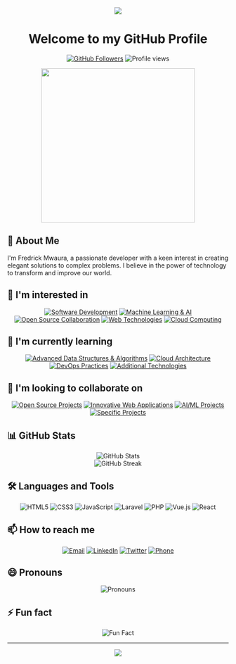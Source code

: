 <div align="center">
  <img src="https://capsule-render.vercel.app/api?type=waving&color=gradient&height=200&section=header&text=Fredrick%20Mwaura&fontSize=80&fontAlignY=35&animation=fadeIn" />
</div>

<h1 align="center">Welcome to my GitHub Profile</h1>

<p align="center">
  <a href="https://github.com/fredrick-mwaura"><img src="https://img.shields.io/github/followers/fredrick-mwaura?label=Followers&style=social" alt="GitHub Followers" /></a>
  <img src="https://komarev.com/ghpvc/?username=fredrick-mwaura&label=Profile%20views&color=0e75b6&style=flat" alt="Profile views" />
</p>

<div align="center">
  <img src="https://media.giphy.com/media/qgQUggAC3Pfv687qPC/giphy.gif" width="350" />
</div>

## 👋 About Me

I'm Fredrick Mwaura, a passionate developer with a keen interest in creating elegant solutions to complex problems. I believe in the power of technology to transform and improve our world.

## 👀 I'm interested in
<p align="center">
  <a href="#"><img src="https://img.shields.io/badge/Software_Development-8B5CF6?style=for-the-badge&logoColor=white" alt="Software Development" /></a>
  <a href="#"><img src="https://img.shields.io/badge/Machine_Learning_&_AI-D946EF?style=for-the-badge&logoColor=white" alt="Machine Learning & AI" /></a>
  <a href="#"><img src="https://img.shields.io/badge/Open_Source_Collaboration-F97316?style=for-the-badge&logoColor=white" alt="Open Source Collaboration" /></a>
  <a href="#"><img src="https://img.shields.io/badge/Web_Technologies-0EA5E9?style=for-the-badge&logoColor=white" alt="Web Technologies" /></a>
  <a href="#"><img src="https://img.shields.io/badge/Cloud_Computing-9b87f5?style=for-the-badge&logoColor=white" alt="Cloud Computing" /></a>
</p>

## 🌱 I'm currently learning
<p align="center">
  <a href="#"><img src="https://img.shields.io/badge/Advanced_Data_Structures_&_Algorithms-E5DEFF?style=for-the-badge&logo=codecademy&logoColor=000000" alt="Advanced Data Structures & Algorithms" /></a>
  <a href="#"><img src="https://img.shields.io/badge/Cloud_Architecture-D3E4FD?style=for-the-badge&logo=amazon-aws&logoColor=000000" alt="Cloud Architecture" /></a>
  <a href="#"><img src="https://img.shields.io/badge/DevOps_Practices-FFDEE2?style=for-the-badge&logo=docker&logoColor=000000" alt="DevOps Practices" /></a>
  <a href="#"><img src="https://img.shields.io/badge/Additional_Technologies-FDE1D3?style=for-the-badge&logo=coursera&logoColor=000000" alt="Additional Technologies" /></a>
</p>

## 💞️ I'm looking to collaborate on
<p align="center">
  <a href="#"><img src="https://img.shields.io/badge/Open_Source_Projects-F2FCE2?style=for-the-badge&logo=github&logoColor=000000" alt="Open Source Projects" /></a>
  <a href="#"><img src="https://img.shields.io/badge/Innovative_Web_Applications-FEF7CD?style=for-the-badge&logo=react&logoColor=000000" alt="Innovative Web Applications" /></a>
  <a href="#"><img src="https://img.shields.io/badge/AI/ML_Projects-FEC6A1?style=for-the-badge&logo=tensorflow&logoColor=000000" alt="AI/ML Projects" /></a>
  <a href="#"><img src="https://img.shields.io/badge/Specific_Projects-F1F0FB?style=for-the-badge&logo=hackster&logoColor=000000" alt="Specific Projects" /></a>
</p>

## 📊 GitHub Stats

<div align="center">
  <img src="https://github-readme-stats.vercel.app/api?username=fredrick-mwaura&show_icons=true&theme=radical" alt="GitHub Stats" /> <br/>
  <img src="https://github-readme-streak-stats.herokuapp.com/?user=fredrick-mwaura&theme=radical" alt="GitHub Streak" />

</div>

## 🛠️ Languages and Tools

<p align="center">
  <img src="https://img.shields.io/badge/HTML5-E34F26?style=for-the-badge&logo=html5&logoColor=white" alt="HTML5" />
  <img src="https://img.shields.io/badge/CSS3-1572B6?style=for-the-badge&logo=css3&logoColor=white" alt="CSS3" />
  <img src="https://img.shields.io/badge/JavaScript-F7DF1E?style=for-the-badge&logo=javascript&logoColor=black" alt="JavaScript" />
  <img src="https://img.shields.io/badge/Laravel-E14B32?style=for-the-badge&logo=laravel&logoColor=white" alt="Laravel" />
  <img src="https://img.shields.io/badge/PHP-777BB4?style=for-the-badge&logo=php&logoColor=white" alt="PHP" />
  <img src="https://img.shields.io/badge/Vue.js-4FC08D?style=for-the-badge&logo=vue.js&logoColor=white" alt="Vue.js" />
  <img src="https://img.shields.io/badge/React-20232A?style=for-the-badge&logo=react&logoColor=61DAFB" alt="React" />
  <!-- Add more technologies you work with -->
</p>

## 📫 How to reach me
<p align="center">
  <a href="mailto:fredrickmwaura691@gmail.com"><img src="https://img.shields.io/badge/Email-D14836?style=for-the-badge&logo=gmail&logoColor=white" alt="Email" /></a>
  <a href="https://linkedin.com/in/fredrick-mwaura"><img src="https://img.shields.io/badge/LinkedIn-0077B5?style=for-the-badge&logo=linkedin&logoColor=white" alt="LinkedIn" /></a>
  <a href="https://twitter.com/freddy3390"><img src="https://img.shields.io/badge/Twitter-1DA1F2?style=for-the-badge&logo=twitter&logoColor=white" alt="Twitter" /></a>
  <a href="tel:+254792542168"><img src="https://img.shields.io/badge/Phone-34b7f1?style=for-the-badge&logo=phone&logoColor=white" alt="Phone" /></a>
  <!-- Add more contact methods as needed -->
</p>

## 😄 Pronouns
<p align="center">
  <img src="https://img.shields.io/badge/He-Him-7E69AB?style=for-the-badge" alt="Pronouns" />
</p>

## ⚡ Fun fact
<p align="center">
  <img src="https://img.shields.io/badge/I once taught myself to juggle spoons-6E59A5?style=for-the-badge" alt="Fun Fact" />
</p>

---

<div align="center">
  <img src="https://capsule-render.vercel.app/api?type=waving&color=gradient&height=100&section=footer" />
</div>

<!---
fredrick-mwaura/fredrick-mwaura is a ✨ special ✨ repository because its `README.md` (this file) appears on your GitHub profile.
You can click the Preview link to take a look at your changes.
--->
